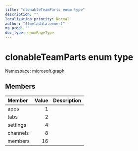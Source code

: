 ```yaml
---
title: "clonableTeamParts enum type"
description: ""
localization_priority: Normal
author: "$(metadata.owner)"
ms.prod: ""
doc_type: enumPageType
---
```


# clonableTeamParts enum type

Namespace: microsoft.graph

## Members

| Member   | Value | Description |
| :------- | ----: | :---------- |
| apps     | 1     |             |
| tabs     | 2     |             |
| settings | 4     |             |
| channels | 8     |             |
| members  | 16    |             |
